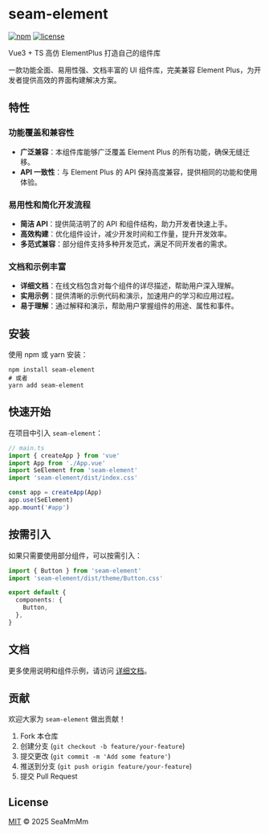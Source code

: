 # seam-element

[![npm](https://img.shields.io/npm/v/seam-element.svg)](https://www.npmjs.com/package/seam-element)
[![license](https://img.shields.io/npm/l/seam-element.svg)](https://github.com/SeaMmMm/seam-element/blob/main/LICENSE)

Vue3 + TS 高仿 ElementPlus 打造自己的组件库

一款功能全面、易用性强、文档丰富的 UI 组件库，完美兼容 Element Plus，为开发者提供高效的界面构建解决方案。

## 特性

### 功能覆盖和兼容性

- **广泛兼容**：本组件库能够广泛覆盖 Element Plus 的所有功能，确保无缝迁移。
- **API 一致性**：与 Element Plus 的 API 保持高度兼容，提供相同的功能和使用体验。

### 易用性和简化开发流程

- **简洁 API**：提供简洁明了的 API 和组件结构，助力开发者快速上手。
- **高效构建**：优化组件设计，减少开发时间和工作量，提升开发效率。
- **多范式兼容**：部分组件支持多种开发范式，满足不同开发者的需求。

### 文档和示例丰富

- **详细文档**：在线文档包含对每个组件的详尽描述，帮助用户深入理解。
- **实用示例**：提供清晰的示例代码和演示，加速用户的学习和应用过程。
- **易于理解**：通过解释和演示，帮助用户掌握组件的用途、属性和事件。

## 安装

使用 npm 或 yarn 安装：

```shell
npm install seam-element
# 或者
yarn add seam-element
```

## 快速开始

在项目中引入 `seam-element`：

```typescript
// main.ts
import { createApp } from 'vue'
import App from './App.vue'
import SeElement from 'seam-element'
import 'seam-element/dist/index.css'

const app = createApp(App)
app.use(SeElement)
app.mount('#app')
```

## 按需引入

如果只需要使用部分组件，可以按需引入：

```typescript
import { Button } from 'seam-element'
import 'seam-element/dist/theme/Button.css'

export default {
  components: {
    Button,
  },
}
```

## 文档

更多使用说明和组件示例，请访问 [详细文档]((https://seaeam.github.io/se-element/))。

## 贡献

欢迎大家为 `seam-element` 做出贡献！

1. Fork 本仓库
2. 创建分支 (`git checkout -b feature/your-feature`)
3. 提交更改 (`git commit -m 'Add some feature'`)
4. 推送到分支 (`git push origin feature/your-feature`)
5. 提交 Pull Request

## License

[MIT](https://github.com/SeaMmMm/seam-element/blob/main/LICENSE) © 2025 SeaMmMm
